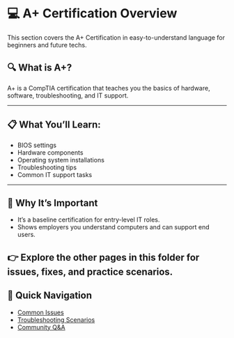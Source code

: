 # 💻 A+ Certification Overview

This section covers the A+ Certification in easy-to-understand language for beginners and future techs.

## 🔍 What is A+?
A+ is a CompTIA certification that teaches you the basics of hardware, software, troubleshooting, and IT support.

---

## 📋 What You’ll Learn:
- BIOS settings
- Hardware components
- Operating system installations
- Troubleshooting tips
- Common IT support tasks

---

## 🧠 Why It’s Important
- It’s a baseline certification for entry-level IT roles.
- Shows employers you understand computers and can support end users.

👉 Explore the other pages in this folder for issues, fixes, and practice scenarios.
---

## 📂 Quick Navigation

- [Common Issues](common-issues.md)
- [Troubleshooting Scenarios](scenarios.md)
- [Community Q&A](qna.md)
